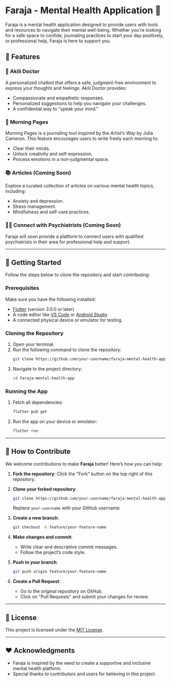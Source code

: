 # Faraja - Mental Health Application 💙

Faraja is a mental health application designed to provide users with tools and resources to navigate their mental well-being. Whether you're looking for a safe space to confide, journaling practices to start your day positively, or professional help, Faraja is here to support you.

## 🌟 Features

### 🤖 **Akili Doctor**
A personalized chatbot that offers a safe, judgment-free environment to express your thoughts and feelings. Akili Doctor provides:
- Compassionate and empathetic responses.
- Personalized suggestions to help you navigate your challenges.
- A confidential way to "speak your mind."

### 🌄 **Morning Pages**
Morning Pages is a journaling tool inspired by the *Artist’s Way* by Julia Cameron. This feature encourages users to write freely each morning to:
- Clear their minds.
- Unlock creativity and self-expression.
- Process emotions in a non-judgmental space.

### 📚 **Articles (Coming Soon)**
Explore a curated collection of articles on various mental health topics, including:
- Anxiety and depression.
- Stress management.
- Mindfulness and self-care practices.

### 🧑‍⚕️ **Connect with Psychiatrists (Coming Soon)**
Faraja will soon provide a platform to connect users with qualified psychiatrists in their area for professional help and support.

---

## 🚀 Getting Started

Follow the steps below to clone the repository and start contributing:

### Prerequisites
Make sure you have the following installed:
- [Flutter](https://flutter.dev/docs/get-started/install) (version 3.0.0 or later)
- A code editor like [VS Code](https://code.visualstudio.com/) or [Android Studio](https://developer.android.com/studio)
- A connected physical device or emulator for testing.

### Cloning the Repository
1. Open your terminal.
2. Run the following command to clone the repository:
   ```bash
   git clone https://github.com/your-username/faraja-mental-health-app.git
   ```
3. Navigate to the project directory:
   ```bash
   cd faraja-mental-health-app
   ```

### Running the App
1. Fetch all dependencies:
   ```bash
   flutter pub get
   ```
2. Run the app on your device or emulator:
   ```bash
   flutter run
   ```

---

## 🤝 How to Contribute

We welcome contributions to make **Faraja** better! Here’s how you can help:

1. **Fork the repository**:
   Click the "Fork" button on the top right of this repository.

2. **Clone your forked repository**:
   ```bash
   git clone https://github.com/your-username/faraja-mental-health-app.git
   ```
   Replace `your-username` with your GitHub username.

3. **Create a new branch**:
   ```bash
   git checkout -b feature/your-feature-name
   ```

4. **Make changes and commit**:
   - Write clear and descriptive commit messages.
   - Follow the project’s code style.

5. **Push to your branch**:
   ```bash
   git push origin feature/your-feature-name
   ```

6. **Create a Pull Request**:
   - Go to the original repository on GitHub.
   - Click on "Pull Requests" and submit your changes for review.

---

## 📜 License

This project is licensed under the [MIT License](LICENSE).

---

## ❤️ Acknowledgments

- Faraja is inspired by the need to create a supportive and inclusive mental health platform.
- Special thanks to contributors and users for believing in this project.
